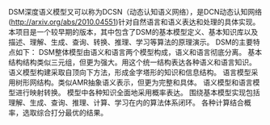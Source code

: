 DSM深度语义模型又可以称为DCSN（动态认知语义网络），是DCN动态认知网络(http://arxiv.org/abs/2010.04551)针对自然语言和语义表达和处理的具体实现。
本项目是一个较早期的版本，其中包含了DSM的基本模型定义、基本知识库以及描述、理解、生成、查询、转换、推理、学习等算法的原理演示。
DSM的主要特点如下：
DSM整体模型由语义和语言两个模型构成，语义和语言彻底分离。
基本结构结构类似三元组，但更为强大。用这个统一结构表达各种语义和语言知识。
语义模型构建采取自顶向下方法，形成金字塔形的知识和信息结构。
语言模型采用树形网结构。类似AMR抽象语义表示，但更为完整和具体。
语义模型和语言模型进行映射转换。
模型中各种知识全面地采用概率表达。
围绕基本模型实现包括理解、生成、查询、推理、计算、学习在内的算法体系闭环。
各种计算结合概率，选取综合打分最优的结果。
